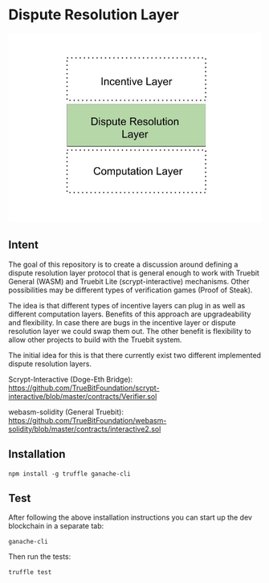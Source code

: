 # Dispute Resolution Layer

<p align="center">
  <img src="./Dispute Resolution Layer.jpg"/>
</p>

## Intent

The goal of this repository is to create a discussion around defining a dispute resolution layer protocol that is general enough to work with Truebit General (WASM) and Truebit Lite (scrypt-interactive) mechanisms. Other possibilities may be different types of verification games (Proof of Steak).

The idea is that different types of incentive layers can plug in as well as different computation layers. Benefits  of this approach are upgradeability and flexibility. In case there are bugs in the incentive layer or dispute resolution layer we could swap them out. The other benefit is flexibility to allow other projects to build with the Truebit system.

The initial idea for this is that there currently exist two different implemented dispute resolution layers.

Scrypt-Interactive (Doge-Eth Bridge):
https://github.com/TrueBitFoundation/scrypt-interactive/blob/master/contracts/Verifier.sol

webasm-solidity (General Truebit):
https://github.com/TrueBitFoundation/webasm-solidity/blob/master/contracts/interactive2.sol

## Installation

```
npm install -g truffle ganache-cli
```

## Test

After following the above installation instructions you can start up the dev blockchain in a separate tab:
```
ganache-cli
```

Then run the tests:

```
truffle test
```